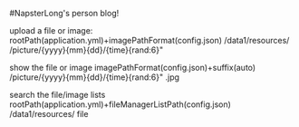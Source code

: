 #NapsterLong's person blog!

upload a file or image:
    rootPath(application.yml)+imagePathFormat(config.json)
    /data1/resources/   /picture/{yyyy}{mm}{dd}/{time}{rand:6}"

show the file or image
    imagePathFormat(config.json)+suffix(auto)
    /picture/{yyyy}{mm}{dd}/{time}{rand:6}" .jpg

search the file/image lists 
    rootPath(application.yml)+fileManagerListPath(config.json)
    /data1/resources/ file



